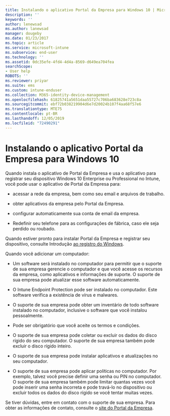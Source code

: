 ```yaml
---
title: Instalando o aplicativo Portal da Empresa para Windows 10 | Microsoft Docs
description: ''
keywords: ''
author: lenewsad
ms.author: lanewsad
manager: dougeby
ms.date: 01/23/2017
ms.topic: article
ms.service: microsoft-intune
ms.subservice: end-user
ms.technology: ''
ms.assetid: 0dc35efe-4fd4-4d4a-8569-d649ea704fea
searchScope:
- User help
ROBOTS: ''
ms.reviewer: priyar
ms.suite: ems
ms.custom: intune-enduser
ms.collection: M365-identity-device-management
ms.openlocfilehash: 61825741a5651daa55727c706ba683628e723c8a
ms.sourcegitcommit: ebf72b038219904d6e7d20024b107f4aa68f57e6
ms.translationtype: MTE75
ms.contentlocale: pt-BR
ms.lasthandoff: 12/05/2019
ms.locfileid: "72490291"
---
```

# <a name="installing-the-company-portal-app-for-windows-10"></a>Instalando o aplicativo Portal da Empresa para Windows 10  

Quando instala o aplicativo de Portal da Empresa e usa o aplicativo para registrar seu dispositivo Windows 10 Enterprise ou Professional no Intune, você pode usar o aplicativo de Portal da Empresa para:

- acessar a rede da empresa, bem como seu email e arquivos de trabalho.

- obter aplicativos da empresa pelo Portal da Empresa.

- configurar automaticamente sua conta de email da empresa.

- Redefinir seu telefone para as configurações de fábrica, caso ele seja perdido ou roubado.

Quando estiver pronto para instalar Portal da Empresa e registrar seu dispositivo, consulte Introdução [ao registro do Windows](windows-enrollment-company-portal.md).  

Quando você adicionar um computador:

- Um software será instalado no computador para permitir que o suporte de sua empresa gerencie o computador e que você acesse os recursos da empresa, como aplicativos e informações de suporte. O suporte de sua empresa pode atualizar esse software automaticamente.

- O Intune Endpoint Protection pode ser instalado no computador. Este software verifica a existência de vírus e malwares.

- O suporte de sua empresa pode obter um inventário de todo software instalado no computador, inclusive o software que você instalou pessoalmente.

- Pode ser obrigatório que você aceite os termos e condições.

- O suporte de sua empresa pode coletar ou excluir os dados do disco rígido do seu computador. O suporte de sua empresa também pode excluir o disco rígido inteiro.

- O suporte de sua empresa pode instalar aplicativos e atualizações no seu computador.

- O suporte de sua empresa pode aplicar políticas no computador. Por exemplo, talvez você precise definir uma senha ou PIN no computador. O suporte de sua empresa também pode limitar quantas vezes você pode inserir uma senha incorreta e pode travá-lo no dispositivo ou excluir todos os dados do disco rígido se você tentar muitas vezes.

Se tiver dúvidas, entre em contato com o suporte de sua empresa. Para obter as informações de contato, consulte o [site do Portal da Empresa](https://go.microsoft.com/fwlink/?linkid=2010980).
